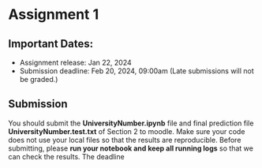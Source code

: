# Assignment 1

## Important Dates:
- Assignment release: Jan 22, 2024
- Submission deadline: Feb 20, 2024, 09:00am (Late submissions will not be graded.)

## Submission
You should submit the **UniversityNumber.ipynb** file and final prediction file  **UniversityNumber.test.txt** of Section 2 to moodle. Make sure your code does not use your local files so that the results are reproducible. Before submitting, please **run your notebook and keep all running logs** so that we can check the results. The deadline 
